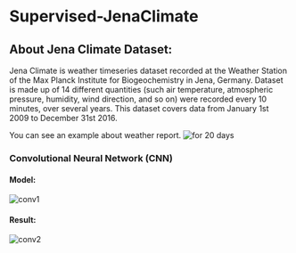 # Supervised-JenaClimate

## About Jena Climate Dataset:
Jena Climate is weather timeseries dataset recorded at the Weather Station of the Max Planck Institute for Biogeochemistry in Jena, Germany.
Dataset is made up of 14 different quantities (such air temperature, atmospheric pressure, humidity, wind direction, and so on) were recorded every 10 minutes, over several years. This dataset covers data from January 1st 2009 to December 31st 2016.

You can see an example about weather report.
![for 20 days](https://user-images.githubusercontent.com/76793880/149389248-6a1d77c8-4d13-49dd-accf-998ac8d586f9.png)

### Convolutional Neural Network (CNN)

#### Model:

![conv1](https://user-images.githubusercontent.com/76793880/149389726-53f11b5f-af75-4a6c-980a-f9bf067c3f07.png)

#### Result:

![conv2](https://user-images.githubusercontent.com/76793880/149389816-37dcff55-aaf8-4243-9457-105a1094be5a.png)





